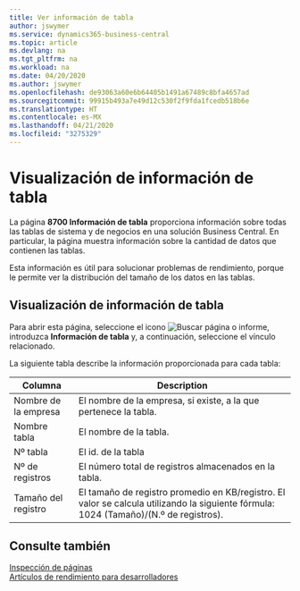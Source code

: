 ```yaml
---
title: Ver información de tabla
author: jswymer
ms.service: dynamics365-business-central
ms.topic: article
ms.devlang: na
ms.tgt_pltfrm: na
ms.workload: na
ms.date: 04/20/2020
ms.author: jswymer
ms.openlocfilehash: de93063a60e6b64405b1491a67489c8bfa4657ad
ms.sourcegitcommit: 99915b493a7e49d12c530f2f9fda1fcedb518b6e
ms.translationtype: HT
ms.contentlocale: es-MX
ms.lasthandoff: 04/21/2020
ms.locfileid: "3275329"
---
```

# <a name="viewing-table-information"></a>Visualización de información de tabla

La página **8700 Información de tabla** proporciona información sobre todas las tablas de sistema y de negocios en una solución Business Central. En particular, la página muestra información sobre la cantidad de datos que contienen las tablas.

Esta información es útil para solucionar problemas de rendimiento, porque le permite ver la distribución del tamaño de los datos en las tablas.

## <a name="viewing-table-information"></a>Visualización de información de tabla

Para abrir esta página, seleccione el icono ![Buscar página o informe](media/ui-search/search_small.png "Icono de Buscar por página o informe"), introduzca **Información de tabla** y, a continuación, seleccione el vínculo relacionado.

La siguiente tabla describe la información proporcionada para cada tabla:

|Columna|Description|
|------|-----------|
|Nombre de la empresa|El nombre de la empresa, si existe, a la que pertenece la tabla.|
|Nombre tabla|El nombre de la tabla.|
|Nº tabla|El id. de la tabla|
|Nº de registros|El número total de registros almacenados en la tabla.|
|Tamaño del registro|El tamaño de registro promedio en KB/registro. El valor se calcula utilizando la siguiente fórmula: 1024 (Tamaño)/(N.º de registros). |

## <a name="see-also"></a>Consulte también

[Inspección de páginas](across-inspect-page.md)  
[Artículos de rendimiento para desarrolladores](/dynamics365/business-central/dev-itpro/performance/performance-developer)  
